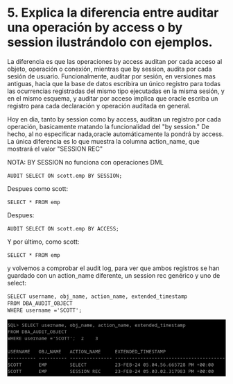 # 5. Explica la diferencia entre auditar una operación by access o by session ilustrándolo con ejemplos.

La diferencia es que las operaciones by access auditan por cada acceso al objeto, operación o conexión, mientras que by session, audita por cada sesión de usuario. Funcionalmente, auditar por sesión, en versiones mas antiguas, hacía que la base de datos escribira un único registro para todas las ocurrencias registradas del mismo tipo ejecutadas en la misma sesión, y en el mismo esquema, y auditar por acceso implica que oracle escriba un registro para cada declaración y operación auditada en general.

Hoy en dia, tanto by session como by access, auditan un registro por cada operación, basicamente matando la funcionalidad del "by session." De hecho, al no especificar nada,oracle automáticamente la pondrá by access. La única diferencia es lo que muestra la columna action_name, que mostrará el valor "SESSION REC"

NOTA: BY SESSION no funciona con operaciones DML

```
AUDIT SELECT ON scott.emp BY SESSION;
```

Despues como scott:
```
SELECT * FROM emp 
```

Despues:

```
AUDIT SELECT ON scott.emp BY ACCESS;
```

Y por último, como scott:
```
SELECT * FROM emp 
```

y volvemos a comprobar el audit log, para ver que ambos registros se han guardado con un action_name diferente, un session rec genérico y uno de select:

```
SELECT username, obj_name, action_name, extended_timestamp 
FROM DBA_AUDIT_OBJECT
WHERE username ='SCOTT';
```

![ ](img/501.png)

